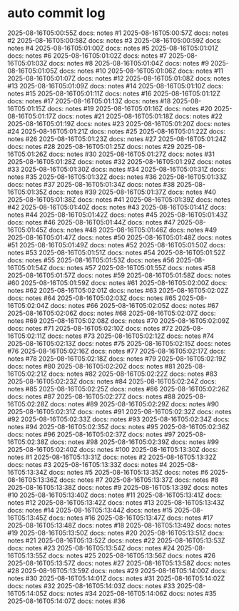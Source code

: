 # auto commit log
2025-08-16T05:00:55Z docs: notes #1
2025-08-16T05:00:57Z docs: notes #2
2025-08-16T05:00:58Z docs: notes #3
2025-08-16T05:00:59Z docs: notes #4
2025-08-16T05:01:00Z docs: notes #5
2025-08-16T05:01:01Z docs: notes #6
2025-08-16T05:01:02Z docs: notes #7
2025-08-16T05:01:03Z docs: notes #8
2025-08-16T05:01:04Z docs: notes #9
2025-08-16T05:01:05Z docs: notes #10
2025-08-16T05:01:06Z docs: notes #11
2025-08-16T05:01:07Z docs: notes #12
2025-08-16T05:01:08Z docs: notes #13
2025-08-16T05:01:09Z docs: notes #14
2025-08-16T05:01:10Z docs: notes #15
2025-08-16T05:01:11Z docs: notes #16
2025-08-16T05:01:12Z docs: notes #17
2025-08-16T05:01:13Z docs: notes #18
2025-08-16T05:01:15Z docs: notes #19
2025-08-16T05:01:16Z docs: notes #20
2025-08-16T05:01:17Z docs: notes #21
2025-08-16T05:01:18Z docs: notes #22
2025-08-16T05:01:19Z docs: notes #23
2025-08-16T05:01:20Z docs: notes #24
2025-08-16T05:01:21Z docs: notes #25
2025-08-16T05:01:22Z docs: notes #26
2025-08-16T05:01:23Z docs: notes #27
2025-08-16T05:01:24Z docs: notes #28
2025-08-16T05:01:25Z docs: notes #29
2025-08-16T05:01:26Z docs: notes #30
2025-08-16T05:01:27Z docs: notes #31
2025-08-16T05:01:28Z docs: notes #32
2025-08-16T05:01:29Z docs: notes #33
2025-08-16T05:01:30Z docs: notes #34
2025-08-16T05:01:31Z docs: notes #35
2025-08-16T05:01:32Z docs: notes #36
2025-08-16T05:01:33Z docs: notes #37
2025-08-16T05:01:34Z docs: notes #38
2025-08-16T05:01:35Z docs: notes #39
2025-08-16T05:01:37Z docs: notes #40
2025-08-16T05:01:38Z docs: notes #41
2025-08-16T05:01:39Z docs: notes #42
2025-08-16T05:01:40Z docs: notes #43
2025-08-16T05:01:41Z docs: notes #44
2025-08-16T05:01:42Z docs: notes #45
2025-08-16T05:01:43Z docs: notes #46
2025-08-16T05:01:44Z docs: notes #47
2025-08-16T05:01:45Z docs: notes #48
2025-08-16T05:01:46Z docs: notes #49
2025-08-16T05:01:47Z docs: notes #50
2025-08-16T05:01:48Z docs: notes #51
2025-08-16T05:01:49Z docs: notes #52
2025-08-16T05:01:50Z docs: notes #53
2025-08-16T05:01:51Z docs: notes #54
2025-08-16T05:01:52Z docs: notes #55
2025-08-16T05:01:53Z docs: notes #56
2025-08-16T05:01:54Z docs: notes #57
2025-08-16T05:01:55Z docs: notes #58
2025-08-16T05:01:57Z docs: notes #59
2025-08-16T05:01:58Z docs: notes #60
2025-08-16T05:01:59Z docs: notes #61
2025-08-16T05:02:00Z docs: notes #62
2025-08-16T05:02:01Z docs: notes #63
2025-08-16T05:02:02Z docs: notes #64
2025-08-16T05:02:03Z docs: notes #65
2025-08-16T05:02:04Z docs: notes #66
2025-08-16T05:02:05Z docs: notes #67
2025-08-16T05:02:06Z docs: notes #68
2025-08-16T05:02:07Z docs: notes #69
2025-08-16T05:02:08Z docs: notes #70
2025-08-16T05:02:09Z docs: notes #71
2025-08-16T05:02:10Z docs: notes #72
2025-08-16T05:02:11Z docs: notes #73
2025-08-16T05:02:12Z docs: notes #74
2025-08-16T05:02:13Z docs: notes #75
2025-08-16T05:02:15Z docs: notes #76
2025-08-16T05:02:16Z docs: notes #77
2025-08-16T05:02:17Z docs: notes #78
2025-08-16T05:02:18Z docs: notes #79
2025-08-16T05:02:19Z docs: notes #80
2025-08-16T05:02:20Z docs: notes #81
2025-08-16T05:02:21Z docs: notes #82
2025-08-16T05:02:22Z docs: notes #83
2025-08-16T05:02:23Z docs: notes #84
2025-08-16T05:02:24Z docs: notes #85
2025-08-16T05:02:25Z docs: notes #86
2025-08-16T05:02:26Z docs: notes #87
2025-08-16T05:02:27Z docs: notes #88
2025-08-16T05:02:28Z docs: notes #89
2025-08-16T05:02:29Z docs: notes #90
2025-08-16T05:02:31Z docs: notes #91
2025-08-16T05:02:32Z docs: notes #92
2025-08-16T05:02:33Z docs: notes #93
2025-08-16T05:02:34Z docs: notes #94
2025-08-16T05:02:35Z docs: notes #95
2025-08-16T05:02:36Z docs: notes #96
2025-08-16T05:02:37Z docs: notes #97
2025-08-16T05:02:38Z docs: notes #98
2025-08-16T05:02:39Z docs: notes #99
2025-08-16T05:02:40Z docs: notes #100
2025-08-16T05:13:30Z docs: notes #1
2025-08-16T05:13:31Z docs: notes #2
2025-08-16T05:13:32Z docs: notes #3
2025-08-16T05:13:33Z docs: notes #4
2025-08-16T05:13:34Z docs: notes #5
2025-08-16T05:13:35Z docs: notes #6
2025-08-16T05:13:36Z docs: notes #7
2025-08-16T05:13:37Z docs: notes #8
2025-08-16T05:13:38Z docs: notes #9
2025-08-16T05:13:39Z docs: notes #10
2025-08-16T05:13:40Z docs: notes #11
2025-08-16T05:13:41Z docs: notes #12
2025-08-16T05:13:42Z docs: notes #13
2025-08-16T05:13:43Z docs: notes #14
2025-08-16T05:13:44Z docs: notes #15
2025-08-16T05:13:45Z docs: notes #16
2025-08-16T05:13:47Z docs: notes #17
2025-08-16T05:13:48Z docs: notes #18
2025-08-16T05:13:49Z docs: notes #19
2025-08-16T05:13:50Z docs: notes #20
2025-08-16T05:13:51Z docs: notes #21
2025-08-16T05:13:52Z docs: notes #22
2025-08-16T05:13:53Z docs: notes #23
2025-08-16T05:13:54Z docs: notes #24
2025-08-16T05:13:55Z docs: notes #25
2025-08-16T05:13:56Z docs: notes #26
2025-08-16T05:13:57Z docs: notes #27
2025-08-16T05:13:58Z docs: notes #28
2025-08-16T05:13:59Z docs: notes #29
2025-08-16T05:14:00Z docs: notes #30
2025-08-16T05:14:01Z docs: notes #31
2025-08-16T05:14:02Z docs: notes #32
2025-08-16T05:14:03Z docs: notes #33
2025-08-16T05:14:05Z docs: notes #34
2025-08-16T05:14:06Z docs: notes #35
2025-08-16T05:14:07Z docs: notes #36
